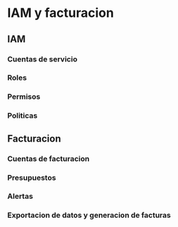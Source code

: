 # IAM y facturacion

## IAM

### Cuentas de servicio

### Roles

### Permisos

### Politicas

## Facturacion

### Cuentas de facturacion

### Presupuestos

### Alertas

### Exportacion de datos y generacion de facturas